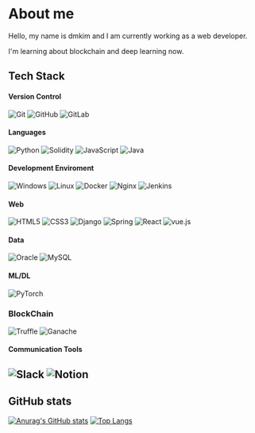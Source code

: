 
# About me
Hello, my name is dmkim and I am currently working as a web developer.

I'm learning about blockchain and deep learning now.

## Tech Stack

#### Version Control
![Git](https://img.shields.io/badge/git-%23F05033.svg?style=for-the-badge&logo=git&logoColor=white) ![GitHub](https://img.shields.io/badge/github-%23121011.svg?style=for-the-badge&logo=github&logoColor=white) ![GitLab](https://img.shields.io/badge/GitLab-FC6D26.svg?style=for-the-badge&logo=GitLab&logoColor=white) 
#### Languages
![Python](https://img.shields.io/badge/python-3670A0?style=for-the-badge&logo=python&logoColor=white) ![Solidity](https://img.shields.io/badge/Solidity-363636?style=for-the-badge&logo=Solidity&logoColor=white) ![JavaScript](https://img.shields.io/badge/javascript-F7DF1E.svg?style=for-the-badge&logo=javascript&logoColor=white) ![Java](https://img.shields.io/badge/java-%23ED8B00.svg?style=for-the-badge&logo=java&logoColor=white) 
#### Development Enviroment
![Windows](https://img.shields.io/badge/Windows-0078D4.svg?style=for-the-badge&logo=Windows&logoColor=white) ![Linux](https://img.shields.io/badge/Linux-FCC624.svg?style=for-the-badge&logo=Linux&logoColor=black) ![Docker](https://img.shields.io/badge/Docker-%231572B3.svg?style=for-the-badge&logo=Docker&logoColor=white) ![Nginx](https://img.shields.io/badge/Nginx-009639.svg?style=for-the-badge&logo=Nginx&logoColor=white) ![Jenkins](https://img.shields.io/badge/Jenkins-D24939.svg?style=for-the-badge&logo=Jenkins&logoColor=white) 
#### Web
![HTML5](https://img.shields.io/badge/html5-%23E34F26.svg?style=for-the-badge&logo=html5&logoColor=white) ![CSS3](https://img.shields.io/badge/css3-%231572B6.svg?style=for-the-badge&logo=css3&logoColor=white)  ![Django](https://img.shields.io/badge/django-%23092E20.svg?style=for-the-badge&logo=django&logoColor=white) ![Spring](https://img.shields.io/badge/spring-%236DB33F.svg?style=for-the-badge&logo=spring&logoColor=white) ![React](https://img.shields.io/badge/react-%231572B3.svg?style=for-the-badge&logo=react&logoColor=white) ![vue.js](https://img.shields.io/badge/vue.js-4FC08D.svg?style=for-the-badge&logo=vue.js&logoColor=white)
#### Data
![Oracle](https://img.shields.io/badge/Oracle-F80000?style=for-the-badge&logo=oracle&logoColor=white) ![MySQL](https://img.shields.io/badge/mysql-4479A1.svg?style=for-the-badge&logo=mysql&logoColor=white)
#### ML/DL
![PyTorch](https://img.shields.io/badge/PyTorch-EE4C2C.svg?style=for-the-badge&logo=PyTorch&logoColor=white)
### BlockChain
![Truffle](https://img.shields.io/badge/Truffle-006272.svg?style=for-the-badge&logo=Truffle&logoColor=white) ![Ganache](https://img.shields.io/badge/Ganache-F8DC75.svg?style=for-the-badge&logo=Ganache&logoColor=white)
#### Communication Tools
![Slack](https://img.shields.io/badge/Slack-4A154B?style=for-the-badge&logo=slack&logoColor=white) ![Notion](https://img.shields.io/badge/Notion-%23000000.svg?style=for-the-badge&logo=notion&logoColor=white)
---
## GitHub stats
[![Anurag's GitHub stats](https://github-readme-stats.vercel.app/api?username=dongmin30&show_icons=true&theme=merko)](https://github.com/anuraghazra/github-readme-stats)
[![Top Langs](https://github-readme-stats.vercel.app/api/top-langs/?username=dongmin30&theme=merko)](https://github.com/anuraghazra/github-readme-stats)
